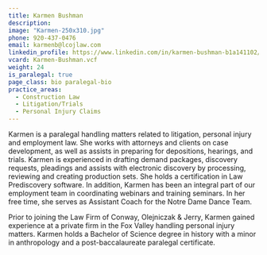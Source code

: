 ```yaml
---
title: Karmen Bushman
description:
image: "Karmen-250x310.jpg"
phone: 920-437-0476
email: karmenb@lcojlaw.com
linkedin_profile: https://www.linkedin.com/in/karmen-bushman-b1a141102/
vcard: Karmen-Bushman.vcf
weight: 24
is_paralegal: true
page_class: bio paralegal-bio
practice_areas:
  - Construction Law
  - Litigation/Trials
  - Personal Injury Claims
---
```


Karmen is a paralegal handling matters related to litigation, personal injury and employment law. She works with attorneys and clients on case development, as well as assists in preparing for depositions, hearings, and trials. Karmen is experienced in drafting demand packages, discovery requests, pleadings and assists with electronic discovery by processing, reviewing and creating production sets. She holds a certification in Law Prediscovery software. In addition, Karmen has been an integral part of our employment team in coordinating webinars and training seminars. In her free time, she serves as Assistant Coach for the Notre Dame Dance Team.

Prior to joining the Law Firm of Conway, Olejniczak & Jerry, Karmen gained experience at a private firm in the Fox Valley handling personal injury matters. Karmen holds a Bachelor of Science degree in history with a minor in anthropology and a post-baccalaureate paralegal certificate.
